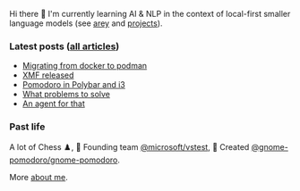 Hi there 👋 I'm currently learning AI & NLP in the context of local-first smaller language models (see [arey](https://github.com/codito/arey) and [projects](https://codito.in/projects/)).

### Latest posts ([all articles](https://codito.in/archives/))

<!-- feed start -->
- [Migrating from docker to podman](https://codito.in/migrate-docker-to-podman/)
- [XMF released](https://codito.in/xmf-fund-tracker/)
- [Pomodoro in Polybar and i3](https://codito.in/pomodoro-in-polybar-i3-archlinux/)
- [What problems to solve](https://codito.in/what-problems-to-solve/)
- [An agent for that](https://codito.in/an-agent-for-that/)
<!-- feed end -->

### Past life

A lot of Chess ♟️, 🚀 Founding team [@microsoft/vstest](https://github.com/microsoft/vstest), 🌱 Created [@gnome-pomodoro/gnome-pomodoro](https://github.com/gnome-pomodoro/gnome-pomodoro).

More [about me](https://codito.in/about).
